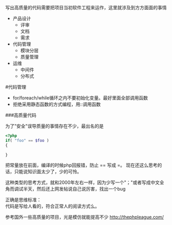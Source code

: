 写出高质量的代码需要把项目当初软件工程来运作，这里就涉及到方方面面的事情

+ 产品设计
    + 评审
    + 文档
    + 需求
+ 代码管理
    + 模块分层
    + 质量管理
+ 运维
    + 中间件
    + 分布式

#代码管理

+ for/foreach/while循环之内不要初始化变量。最好里面全部调用函数
+ 拒绝采用静态函数的方式编程，用::调用函数

###高质量代码

为了"安全"误导质量的事情存在不少，最出名的是
```php
<?php
if( "foo" == $foo )
{
    
}
```

把常量放在前面，编译的时候php回报错，防止 == 写成 =。
现在还这么思考的话，只能说知识面太少了，少的可怜。

这种类型的思考方式，就和2000年左右一样，因为少写一个"；"或者写成中文全角而调试半天，然后还上网发帖说自己说厉害，找出一个bug


正确是思维标准：<br>
代码是写给人看的，符合正常人的阅读方式么。


参考国外一些高质量的项目，光是模仿就能提高不少
http://thephpleague.com/